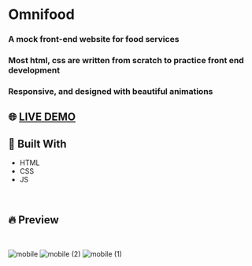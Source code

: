 # Omnifood

### A mock front-end website for food services

### Most html, css are written from scratch to practice front end development

### Responsive, and designed with beautiful animations

## 🌐 [LIVE DEMO](https://mahmoudabdulmuty.github.io/omnifood/) 

## 🔨 Built With 
- HTML
- CSS
- JS

<br />

## 🔥 Preview 

<br />

![mobile](https://user-images.githubusercontent.com/52681435/163652140-963b44e1-b2fd-4daf-a81f-264a85917353.png)
![mobile (2)](https://user-images.githubusercontent.com/52681435/163652131-5d63ba4b-1032-476f-b00c-e3809468fe11.png)
![mobile (1)](https://user-images.githubusercontent.com/52681435/163652134-4679d0b8-8cd3-4101-aed5-1348b643f284.png)

